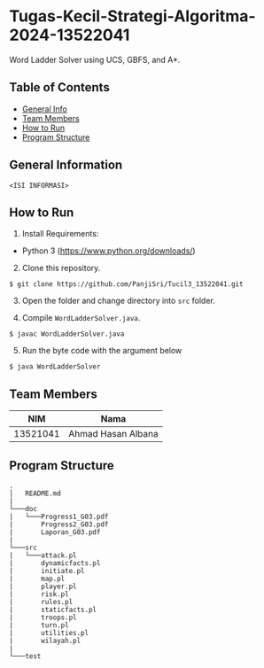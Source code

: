 # Tugas-Kecil-Strategi-Algoritma-2024-13522041

<!--
i. Penjelasan singkat algoritma greedy yang diimplementasikan
ii. Requirement program dan instalasi tertentu bila ada
iii. Command atau langkah-langkah dalam meng-compile atau build
program
iv. Author (identitas pembuat)
-->

Word Ladder Solver using UCS, GBFS, and A*.

## Table of Contents

- [General Info](#general-information)
- [Team Members](#team-members)
- [How to Run](#how-to-run)
- [Program Structure](#program-structure)

## General Information

```
<ISI INFORMASI>
```

## How to Run

1. Install Requirements:

- Python 3 (https://www.python.org/downloads/)


2. Clone this repository.

```
$ git clone https://github.com/PanjiSri/Tucil3_13522041.git
```

3. Open the folder and change directory into `src` folder.

4. Compile `WordLadderSolver.java`.
```
$ javac WordLadderSolver.java
```

5. Run the byte code with the argument below

```
$ java WordLadderSolver
```

## Team Members

| **NIM**  |        **Nama**         |
| :------: | :---------------------: |
| 13521041 |   Ahmad Hasan Albana    |

## Program Structure

```
.
│   README.md
|
└───doc
|   └───Progress1_G03.pdf
|       Progress2_G03.pdf
|       Laporan_G03.pdf
|
└───src
|   └───attack.pl
|       dynamicfacts.pl
|       initiate.pl
|       map.pl
|       player.pl
|       risk.pl
|       rules.pl
|       staticfacts.pl
|       troops.pl
|       turn.pl
|       utilities.pl
|       wilayah.pl
|
└───test
```